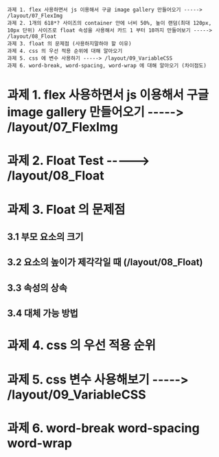 ```
과제 1. flex 사용하면서 js 이용해서 구글 image gallery 만들어오기 -----> /layout/07_FlexImg
과제 2. 1개의 618*? 사이즈의 container 안에 너비 50%, 높이 랜덤(최대 120px, 10px 단위) 사이즈로 float 속성을 사용해서 카드 1 부터 10까지 만들어보기 -----> /layout/08_Float
과제 3. float 의 문제점 (사용하지말하야 할 이유)
과제 4. css 의 우선 적용 순위에 대해 알아오기
과제 5. css 에 변수 사용하기 -----> /layout/09_VariableCSS
과제 6. word-break, word-spacing, word-wrap 에 대해 알아오기 (차이점도)
```
# 과제 1. flex 사용하면서 js 이용해서 구글 image gallery 만들어오기 -----> /layout/07_FlexImg
# 과제 2. Float Test -----> /layout/08_Float
# 과제 3. Float 의 문제점
## 3.1 부모 요소의 크기
## 3.2 요소의 높이가 제각각일 때 (/layout/08_Float)
## 3.3 속성의 상속
## 3.4 대체 가능 방법

# 과제 4. css 의 우선 적용 순위
# 과제 5. css 변수 사용해보기 -----> /layout/09_VariableCSS
# 과제 6. word-break word-spacing word-wrap
